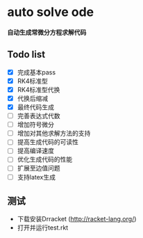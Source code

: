 # auto solve ode

**自动生成常微分方程求解代码**

## Todo list

- [x] 完成基本pass
- [x] RK4标准型
- [x] RK4标准型代换
- [x] 代换后缩减
- [x] 最终代码生成
- [ ] 完善表达式代数
- [ ] 增加符号微分
- [ ] 增加对其他求解方法的支持
- [ ] 提高生成代码的可读性
- [ ] 提高编译速度
- [ ] 优化生成代码的性能
- [ ] 扩展至边值问题
- [ ] 支持latex生成

## 测试 

- 下载安装Drracket (http://racket-lang.org/)
- 打开并运行test.rkt
